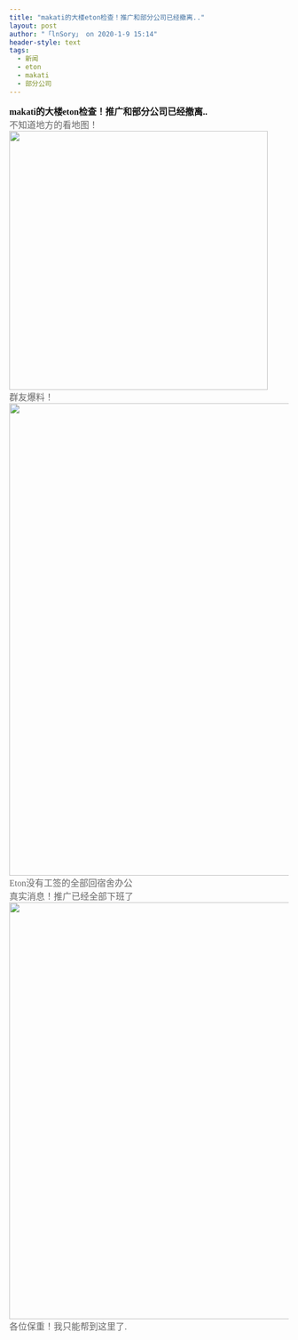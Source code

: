 ```yaml
---
title: "makati的大楼eton检查！推广和部分公司已经撤离.."
layout: post
author: "「lnSory」 on 2020-1-9 15:14"
header-style: text
tags:
  - 新闻
  - eton
  - makati
  - 部分公司
---
```


<head></head>
<body>
 <font face="微软雅黑"><font size="3"><font style="color:rgb(18, 18, 18)"><strong>makati的大楼eton检查！推广和部分公司已经撤离..</strong></font><font style="color:rgb(102, 102, 102)"> 
    <div align="left">
      不知道地方的看地图！ 
    </div> 
    <div align="left"> 
     <ignore_js_op> 
      <img aid="1325820" src="https://bbs.boniu123.cc/data/attachment/forum/202001/08/223440sov7womrmo6vrkaa.png" zoomfile="data/attachment/forum/202001/08/223440sov7womrmo6vrkaa.png" file="data/attachment/forum/202001/08/223440sov7womrmo6vrkaa.png" width="466" inpost="1"> 
      <div class="tip tip_4 aimg_tip" id="aimg_1325820_menu" style="position: absolute; display: none" disautofocus="true"> 
       <div class="xs0"> 
        <p><strong>2020010822060000551235.png</strong> <em class="xg1">(405.59 KB, 下载次数: 0)</em></p> 
        <p> <a href="forum.php?mod=attachment&amp;aid=MTMyNTgyMHw3MzE1MzJiY3wxNTc4NTU5Mzk2fDB8NTQ4NTM3&amp;nothumb=yes" target="_blank">下载附件</a> &nbsp;<a href="javascript:;" onclick="showWindow(this.id, this.getAttribute('url'), 'get', 0);" id="savephoto_1325820" url="home.php?mod=spacecp&amp;ac=album&amp;op=saveforumphoto&amp;aid=1325820&amp;handlekey=savephoto_1325820">保存到相册</a> </p> 
        <p class="xg1 y"><span title="2020-1-8 22:34">昨天&nbsp;22:34</span> 上传</p> 
       </div> 
       <div class="tip_horn"></div> 
      </div> 
     </ignore_js_op> 
    </div> 
    <div align="left">
      群友爆料！ 
    </div> 
    <div align="left"> 
     <ignore_js_op> 
      <img aid="1325821" src="https://bbs.boniu123.cc/data/attachment/forum/202001/08/223523dguikcushmlt6cx2.png" zoomfile="data/attachment/forum/202001/08/223523dguikcushmlt6cx2.png" file="data/attachment/forum/202001/08/223523dguikcushmlt6cx2.png" width="850" inpost="1"> 
      <div class="tip tip_4 aimg_tip" id="aimg_1325821_menu" style="position: absolute; display: none" disautofocus="true"> 
       <div class="xs0"> 
        <p><strong>2020010822080000232186.png</strong> <em class="xg1">(323.07 KB, 下载次数: 0)</em></p> 
        <p> <a href="forum.php?mod=attachment&amp;aid=MTMyNTgyMXxkNTc5N2U5YXwxNTc4NTU5Mzk2fDB8NTQ4NTM3&amp;nothumb=yes" target="_blank">下载附件</a> &nbsp;<a href="javascript:;" onclick="showWindow(this.id, this.getAttribute('url'), 'get', 0);" id="savephoto_1325821" url="home.php?mod=spacecp&amp;ac=album&amp;op=saveforumphoto&amp;aid=1325821&amp;handlekey=savephoto_1325821">保存到相册</a> </p> 
        <p class="xg1 y"><span title="2020-1-8 22:35">昨天&nbsp;22:35</span> 上传</p> 
       </div> 
       <div class="tip_horn"></div> 
      </div> 
     </ignore_js_op> 
    </div></font><font style="color:rgb(102, 102, 102)"> 
    <div align="left">
      Eton没有工签的全部回宿舍办公 
    </div> 
    <div align="left">
      真实消息！推广已经全部下班了 
    </div> 
    <div align="left"> 
     <ignore_js_op> 
      <img aid="1325903" src="https://bbs.boniu123.cc/data/attachment/forum/202001/09/094555ckis6yeymiv8vmmm.jpg" zoomfile="data/attachment/forum/202001/09/094555ckis6yeymiv8vmmm.jpg" file="data/attachment/forum/202001/09/094555ckis6yeymiv8vmmm.jpg" width="750" inpost="1"> 
      <div class="tip tip_4 aimg_tip" id="aimg_1325903_menu" style="position: absolute; display: none" disautofocus="true"> 
       <div class="xs0"> 
        <p><strong>2.jpg</strong> <em class="xg1">(149.87 KB, 下载次数: 0)</em></p> 
        <p> <a href="forum.php?mod=attachment&amp;aid=MTMyNTkwM3w3NzdjMzY5Y3wxNTc4NTU5Mzk2fDB8NTQ4NTM3&amp;nothumb=yes" target="_blank">下载附件</a> &nbsp;<a href="javascript:;" onclick="showWindow(this.id, this.getAttribute('url'), 'get', 0);" id="savephoto_1325903" url="home.php?mod=spacecp&amp;ac=album&amp;op=saveforumphoto&amp;aid=1325903&amp;handlekey=savephoto_1325903">保存到相册</a> </p> 
        <p class="xg1 y"><span title="2020-1-9 09:45">6&nbsp;小时前</span> 上传</p> 
       </div> 
       <div class="tip_horn"></div> 
      </div> 
     </ignore_js_op> 
    </div></font><font style="color:rgb(102, 102, 102)"> 
    <div align="left">
      各位保重！我只能帮到这里了. 
    </div></font><br> </font></font>
 <br>
</body>


